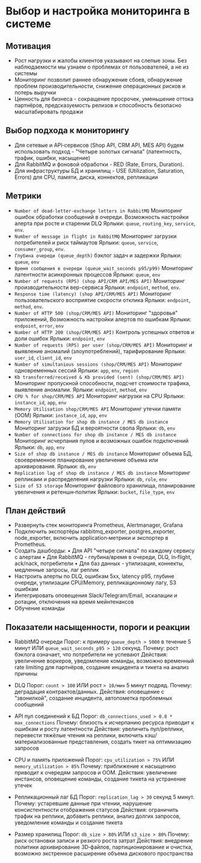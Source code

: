 # Выбор и настройка мониторинга в системе

## Мотивация

- Рост нагрузки и жалобы клиентов указывают на слепые зоны. Без наблюдаемости мы узнаем о проблемах от пользователей, а не из системы
- Мониторинг позволит раннее обнаружение сбоев, обнаружение проблем производительности, снижение операционных рисков и потерь выручки
- Ценность для бизнеса - сокращение просрочек, уменьшение оттока партнёров, предсказуемость релизов и способность безопасно масштабировать продажи

## Выбор подхода к мониторингу

- Для сетевые и API‑сервисов (Shop API, CRM API, MES API) будем использовать подход - "Четыре золотых сигнала" (латентность, трафик, ошибки, насыщение)
- Для RabbitMQ и фоновой обработки - RED (Rate, Errors, Duration).
- Для инфраструктуры БД и хранилищ - USE (Utilization, Saturation, Errors) для CPU, памяти, диска, коннектов, репликации

## Метрики

- `Number of dead-letter-exchange letters in RabbitMQ`
  Мониторинг ошибок обработки сообщений в очереди. Возможность настройки алерта при росте и старении DLQ
  Ярлыки: `queue`, `routing_key`, `service`, `env`.
- `Number of message in flight in RabbitMQ`
  Мониторинг загрузки потребителей и риск таймаутов
  Ярлыки: `queue`, `service`, `consumer_group`, `env`.
- `Глубина очереди (queue_depth)`
  бэклог задач и задержки
  Ярлыки: `queue`, `env`
- `Время сообщения в очереди (queue_wait_seconds p95/p99)`
  Мониторинг латентности асинхронных процессов
  Ярлыки: `queue`, `env`
- `Number of requests (RPS) (shop API/CRM API/MES API)`
  Мониторинг производительности вер-сервиса
  Ярлыки: `endpoint`, `method`, `env`.
- `Response time (latency) (shop API/CRM/MES API)`
  Мониторинг пользовательского восприятие скорости отклика
  Ярлыки: `endpoint`, `method`, `env`.
- `Number of HTTP 500 (shop/CRM/MES API)`
  Мониторинг "здоровья" приложений, Возможность настройки алертов по ошибкам
  Ярлыки: `endpoint`, `error`, `env`
- `Number of HTTP 200 (shop/CRM/MES API)`
  Контроль успешных ответов и доли ошибок
  Ярлыки: `endpoint`, `env`
- `Number of requests (RPS) per user (shop/CRM/MES API)`
  Мониторинг и выявление аномалий (злоупотреблений), тарифирование
  Ярлыки: `user_id`, `client_id`, `env`
- `Number of simultanious sessions (shop/CRM/MES API)`
  Мониторинг одновременных сессий
  Ярлыки: `app`, `env`, `region`
- `Kb transferred/received & Kb provided (sent) (shop/CRM/MES API)`
  Мониторинг пропускной способности, подсчет стоимости трафика, выявление аномалии.
  Ярлыки: `endpoint`, `method`, `env`
- `CPU % for shop/CRM/MES API`
  Мониторинг нагрузки на CPU
  Ярлыки: `instance_id`, `app`, `env`
- `Memory Utilisation shop/CRM/MES API`
  Мониторинг утечки памяти (OOM)
  Ярлыки: `instance_id`, `app`, `env`
- `Memory Utilisation for shop db instance / MES db instance`
  Мониторинг загрузки БД и вероятности свопа
  Ярлыки: `db`, `env`
- `Number of connections for shop db instance / MES db instance`
  Мониторинг исчерпания пулов и возможных ошибок подключений
  Ярлыки: `db`, `app`, `env`
- `Size of shop db instance / MES db instance`
  Мониторинг объема БД, своевременное планирование увеличение объема или архивирования.
  Ярлыки: `db`, `env`
- `Replication lag of shop db instance / MES db instance`
  Мониторинг репликаии и распределения нагрузки
  Ярлыки: `db`, `role`, `env`
- `Size of S3 storage`
  Мониторинг файлового хранилища, планирование увеличения и ретеншн‑политик
  Ярлыки: `bucket`, `file_type`, `env`

## План действий

- Развернуть стек мониторинга Prometheus, Alertmanager, Grafana
- Подключить экспортёры rabbitmq_exporter, postgres_exporter, node_exporter, включить application‑метрики и экспортер в Prometheus.
- Создать дашборды:
  • Для API "четыре сигнала" по каждому сервису с алертам
  • Для RabbitMQ - глубина/время в очереди, DLQ, in‑flight, ack/nack, потребители
  • Для баз данных - утилизация, коннекты, медленные запросы, лаг реплик
- Настроить алерты по DLQ, ошибкам 5xx, latency p95, глубине очереди, утилизации CPU/Memory, репликационному лагу, S3 ошибкам
- Интегрировать оповещения Slack/Telegram/Email, эскалации и ротации, отключения на время мейнтенансов
- Обучение команды

## Показатели насыщенности, пороги и реакции

- RabbitMQ очереди
  Порог: к примеру `queue_depth > 5000` в течение 5 минут ИЛИ `queue_wait_seconds_p95 > 120` секунд.
  Почему: рост бэклога означает, что потребители не успевают
  Действия: увеличение воркеров, уведомление команды, возможно временный rate limiting для партнёров, создание инцидента и тикета на анализ причины

- DLQ
  Порог: `count > 100` ИЛИ рост `> 10/мин` 5 минут подряд.
  Почему: деградация контрактов/данных.
  Действия: оповещение с "звонилкой", создание инцидента, автопометка проблемных сообщений

- API пул соединений к БД
  Порог: `db_connections_used > 0.8 * max_connections`
  Почему: близость к исчерпанию ресурса приводит к ошибкам и росту латентности
  Действия: увеличить пул/реплики, перевести тяжёлые чтения на реплики, включить кэш/материализованные представления, создать тикет на оптимизацию запросов

- CPU и память приложений
  Порог: `cpu_utilization > 75%` ИЛИ `memory_utilization > 85%`
  Почему: приближение к насыщению приводит к очередям запросов и OOM.
  Действия: увеличение инстансов, оповещение команды, создание тикета на устранение утечек

- Репликационный лаг БД
  Порог: `replication_lag > 30` секунд 5 минут.
  Почему: устаревшие данные при чтении, нарушение консистентности отображения статусов
  Действия: ограничить трафик на реплики, добавить реплики, анализ долгих запросов, уведомление команды и создание тикета

- Размер хранилищ
  Порог: `db_size > 80%` ИЛИ `s3_size > 80%`
  Почему: риск остановки записи и резкого роста затрат
  Действия: внедрение политики архивирование 3D‑файлов, партиционирование и очистка, возможно экстренное расширение объема дискового пространства
